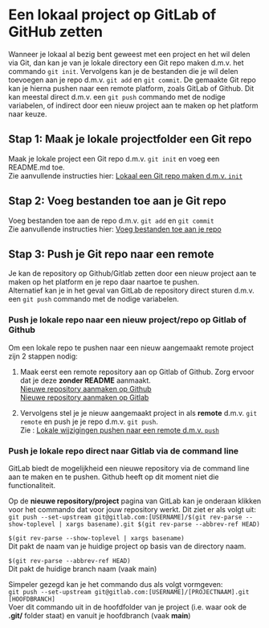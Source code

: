 # Een lokaal project op GitLab of GitHub zetten
Wanneer je lokaal al bezig bent geweest met een project en het wil delen via Git, dan kan je van je lokale
directory een Git repo maken d.m.v. het commando `git init`. Vervolgens kan je de bestanden die je wil delen toevoegen
aan je repo d.m.v. `git add` en `git commit`. De gemaakte Git repo kan je hierna pushen naar een remote platform, zoals GitLab of Github. 
Dit kan meestal direct d.m.v. een `git push` commando met de nodige variabelen, of indirect door een nieuw project aan te
maken op het platform naar keuze.

## Stap 1: Maak je lokale projectfolder een Git repo

Maak je lokale project een Git repo d.m.v. `git init` en voeg een README.md toe.   
Zie aanvullende instructies hier: 
[Lokaal een Git repo maken d.m.v. `init`](./lokale-git-init.md)  
  
## Stap 2: Voeg bestanden toe aan je Git repo
Voeg bestanden toe aan de repo d.m.v. `git add` en `git commit`   
Zie aanvullende instructies hier:
[Voeg bestanden toe aan je repo](./bestanden-toevoegen-aan-de-repo.md)


## Stap 3: Push je Git repo naar een remote

Je kan de repository op Github/Gitlab zetten door een nieuw project aan te maken op het platform en je repo
daar naartoe te pushen.  
Alternatief kan je in het geval van GitLab de repository direct sturen d.m.v. een `git push` commando met de nodige variabelen. 

### Push je lokale repo naar een nieuw project/repo op Gitlab of Github

Om een lokale repo te pushen naar een nieuw aangemaakt remote project zijn 2 stappen nodig: 

1. Maak eerst een remote repository aan op Gitlab of Github. Zorg ervoor dat je deze **zonder README** aanmaakt.   
[Nieuwe repository aanmaken op Github](./aanmaken-nieuwe-repo-github.md)   
[Nieuwe repository aanmaken op Gitlab](./aanmaken-nieuwe-repo-gitlab.md)   

2. Vervolgens stel je je nieuw aangemaakt project in als **remote** d.m.v. `git remote` en push je je repo d.m.v. `git push`.   
Zie :
[Lokale wijzigingen pushen naar een remote d.m.v. `push`](./push-naar-remote-repo.md)


### Push je lokale repo direct naar Gitlab via de command line

GitLab biedt de mogelijkheid een nieuwe repository via de command line aan te maken en te pushen. Github heeft op dit 
moment niet die functionaliteit.   

Op de **nieuwe repository/project** pagina van GitLab kan je onderaan klikken voor het commando dat voor jouw repository werkt.
Dit ziet er als volgt uit:
`git push --set-upstream git@gitlab.com:[USERNAME]/$(git rev-parse --show-toplevel | xargs basename).git $(git rev-parse --abbrev-ref HEAD)`

`$(git rev-parse --show-toplevel | xargs basename)`   
Dit pakt de naam van je huidige project op basis van de directory naam.  

`$(git rev-parse --abbrev-ref HEAD)`   
Dit pakt de huidige branch naam (vaak main)   

Simpeler gezegd kan je het commando dus als volgt vormgeven:   
`git push --set-upstream git@gitlab.com:[USERNAME]/[PROJECTNAAM].git [HOOFDBRANCH]`   
Voer dit commando uit in de hoofdfolder van je project (i.e. waar ook de **.git/** folder staat) en vanuit je hoofdbranch (vaak **main**)
 




